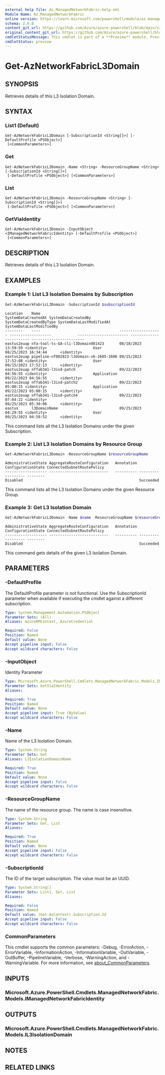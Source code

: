 ```yaml
---
external help file: Az.ManagedNetworkFabric-help.xml
Module Name: Az.ManagedNetworkFabric
online version: https://learn.microsoft.com/powershell/module/az.managednetworkfabric/get-aznetworkfabricl3domain
schema: 2.0.0
content_git_url: https://github.com/Azure/azure-powershell/blob/main/src/ManagedNetworkFabric/ManagedNetworkFabric/help/Get-AzNetworkFabricL3Domain.md
original_content_git_url: https://github.com/Azure/azure-powershell/blob/main/src/ManagedNetworkFabric/ManagedNetworkFabric/help/Get-AzNetworkFabricL3Domain.md
cmdletStatusMessage: This cmdlet is part of a **Preview** module. Preview versions aren't recommended for use in production environments. For more information, see https://aka.ms/azps-refstatus.
cmdletStatus: preview
---
```

# Get-AzNetworkFabricL3Domain

## SYNOPSIS
Retrieves details of this L3 Isolation Domain.

## SYNTAX

### List1 (Default)
```
Get-AzNetworkFabricL3Domain [-SubscriptionId <String[]>] [-DefaultProfile <PSObject>]
 [<CommonParameters>]
```

### Get
```
Get-AzNetworkFabricL3Domain -Name <String> -ResourceGroupName <String> [-SubscriptionId <String[]>]
 [-DefaultProfile <PSObject>] [<CommonParameters>]
```

### List
```
Get-AzNetworkFabricL3Domain -ResourceGroupName <String> [-SubscriptionId <String[]>]
 [-DefaultProfile <PSObject>] [<CommonParameters>]
```

### GetViaIdentity
```
Get-AzNetworkFabricL3Domain -InputObject <IManagedNetworkFabricIdentity> [-DefaultProfile <PSObject>]
 [<CommonParameters>]
```

## DESCRIPTION
Retrieves details of this L3 Isolation Domain.

## EXAMPLES

### Example 1: List L3 Isolation Domains by Subscription
```powershell
Get-AzNetworkFabricL3Domain -SubscriptionId $subscriptionId
```

```output
Location    Name                                    SystemDataCreatedAt SystemDataCreatedBy            SystemDataCreatedByType SystemDataLastModifiedAt SystemDataLastModifiedBy
--------    ----                                    ------------------- -------------------            ----------------------- ------------------------ ------------------------
eastus2euap nfa-tool-ts-GA-cli-l3Domain081423       08/18/2023 13:59:59 <identity>                     User                    08/25/2023 16:34:44      <identity>
eastus2euap pipeline-nf082823-l3domain-v6-2605-2606 09/15/2023 17:52:08 <identity>                     User                    09/15/2023 17:52:13      <identity>
eastus2euap nffab341-l3isd-patch                    09/22/2023 04:56:55 <identity>                     Application             09/22/2023 04:56:55      <identity>
eastus2euap nffab341-l3isd-patch2                   09/22/2023 05:00:15 <identity>                     Application             09/22/2023 05:00:15      <identity>
eastus2euap nffab341-l3isd-patch4                   09/22/2023 07:04:22 <identity>                     User                    09/25/2023 05:30:06      <identity>
eastus      l3DomainName                            09/25/2023 04:29:55 <identity>                     User                    09/25/2023 04:58:52      <identity>
```

This command lists all the L3 Isolation Domains under the given Subscription.

### Example 2: List L3 Isolation Domains by Resource Group
```powershell
Get-AzNetworkFabricL3Domain -ResourceGroupName $resourceGroupName
```

```output
AdministrativeState AggregateRouteConfiguration   Annotation ConfigurationState ConnectedSubnetRoutePolicy
------------------- ---------------------------   ---------- ------------------ --------
Disabled                                                     Succeeded
```

This command lists all the L3 Isolation Domains under the given Resource Group.

### Example 3: Get L3 Isolation Domain
```powershell
Get-AzNetworkFabricL3Domain -Name $name -ResourceGroupName $resourceGroupName
```

```output
AdministrativeState AggregateRouteConfiguration   Annotation ConfigurationState ConnectedSubnetRoutePolicy
------------------- ---------------------------   ---------- ------------------ --------
Disabled                                                     Succeeded
```

This command gets details of the given L3 Isolation Domain.

## PARAMETERS

### -DefaultProfile
The DefaultProfile parameter is not functional.
Use the SubscriptionId parameter when available if executing the cmdlet against a different subscription.

```yaml
Type: System.Management.Automation.PSObject
Parameter Sets: (All)
Aliases: AzureRMContext, AzureCredential

Required: False
Position: Named
Default value: None
Accept pipeline input: False
Accept wildcard characters: False
```

### -InputObject
Identity Parameter

```yaml
Type: Microsoft.Azure.PowerShell.Cmdlets.ManagedNetworkFabric.Models.IManagedNetworkFabricIdentity
Parameter Sets: GetViaIdentity
Aliases:

Required: True
Position: Named
Default value: None
Accept pipeline input: True (ByValue)
Accept wildcard characters: False
```

### -Name
Name of the L3 Isolation Domain.

```yaml
Type: System.String
Parameter Sets: Get
Aliases: L3IsolationDomainName

Required: True
Position: Named
Default value: None
Accept pipeline input: False
Accept wildcard characters: False
```

### -ResourceGroupName
The name of the resource group.
The name is case insensitive.

```yaml
Type: System.String
Parameter Sets: Get, List
Aliases:

Required: True
Position: Named
Default value: None
Accept pipeline input: False
Accept wildcard characters: False
```

### -SubscriptionId
The ID of the target subscription.
The value must be an UUID.

```yaml
Type: System.String[]
Parameter Sets: List1, Get, List
Aliases:

Required: False
Position: Named
Default value: (Get-AzContext).Subscription.Id
Accept pipeline input: False
Accept wildcard characters: False
```

### CommonParameters
This cmdlet supports the common parameters: -Debug, -ErrorAction, -ErrorVariable, -InformationAction, -InformationVariable, -OutVariable, -OutBuffer, -PipelineVariable, -Verbose, -WarningAction, and -WarningVariable. For more information, see [about_CommonParameters](http://go.microsoft.com/fwlink/?LinkID=113216).

## INPUTS

### Microsoft.Azure.PowerShell.Cmdlets.ManagedNetworkFabric.Models.IManagedNetworkFabricIdentity

## OUTPUTS

### Microsoft.Azure.PowerShell.Cmdlets.ManagedNetworkFabric.Models.IL3IsolationDomain

## NOTES

## RELATED LINKS

